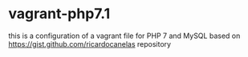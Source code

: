 # vagrant-php7.1
this is a configuration of a vagrant file for PHP 7 and MySQL based on https://gist.github.com/ricardocanelas repository
